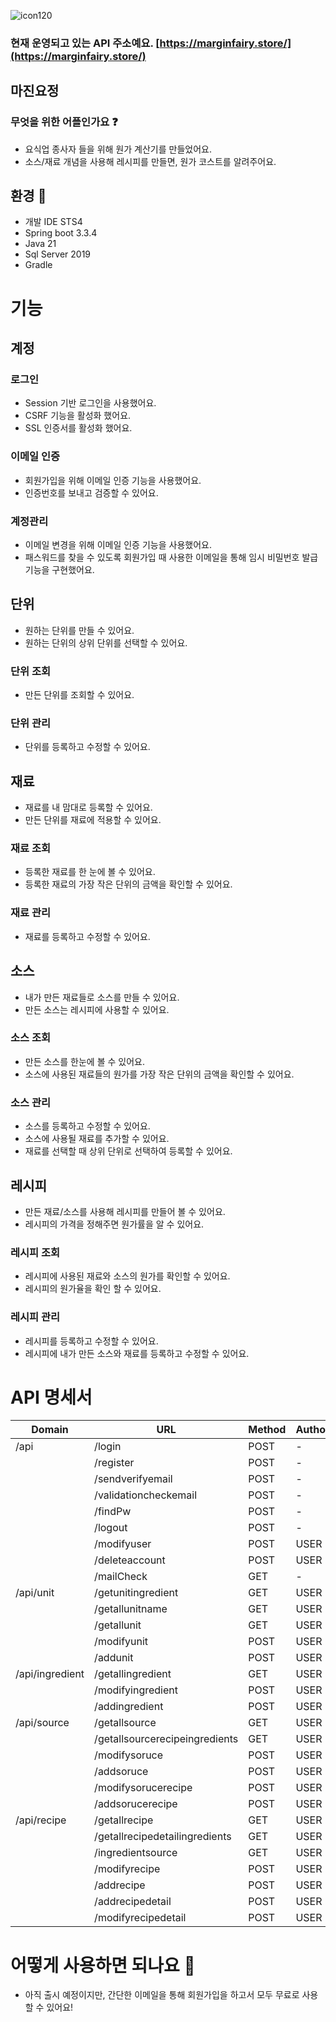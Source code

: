 ![icon120](https://github.com/user-attachments/assets/8dfaabe7-26f0-4301-b03f-e93a9327f52c)
### 현재 운영되고 있는 API 주소예요. [https://marginfairy.store/](https://marginfairy.store/)

## 마진요정
### 무엇을 위한 어플인가요 :question:
 - 요식업 종사자 들을 위해 원가 계산기를 만들었어요.
 - 소스/재료 개념을 사용해 레시피를 만들면, 원가 코스트를 알려주어요.


## 환경 :cherry_blossom:
 - 개발 IDE STS4
 - Spring boot 3.3.4
 - Java 21
 - Sql Server 2019
 - Gradle

# 기능
## 계정
### 로그인
- Session 기반 로그인을 사용했어요.
- CSRF 기능을 활성화 했어요.
- SSL 인증서를 활성화 했어요.
### 이메일 인증
- 회원가입을 위해 이메일 인증 기능을 사용했어요.
- 인증번호를 보내고 검증할 수 있어요.
### 계정관리
- 이메일 변경을 위해 이메일 인증 기능을 사용했어요.
- 패스워드를 찾을 수 있도록 회원가입 때 사용한 이메일을 통해 임시 비밀번호 발급기능을 구현했어요.
## 단위
- 원하는 단위를 만들 수 있어요.
- 원하는 단위의 상위 단위를 선택할 수 있어요.
### 단위 조회
- 만든 단위를 조회할 수 있어요.
### 단위 관리
- 단위를 등록하고 수정할 수 있어요.
## 재료
- 재료를 내 맘대로 등록할 수 있어요.
- 만든 단위를 재료에 적용할 수 있어요.
### 재료 조회
- 등록한 재료를 한 눈에 볼 수 있어요.
- 등록한 재료의 가장 작은 단위의 금액을 확인할 수 있어요.
### 재료 관리
- 재료를 등록하고 수정할 수 있어요.
## 소스
- 내가 만든 재료들로 소스를 만들 수 있어요.
- 만든 소스는 레시피에 사용할 수 있어요.
### 소스 조회
- 만든 소스를 한눈에 볼 수 있어요.
- 소스에 사용된 재료들의 원가를 가장 작은 단위의 금액을 확인할 수 있어요.
### 소스 관리
- 소스를 등록하고 수정할 수 있어요.
- 소스에 사용될 재료를 추가할 수 있어요.
- 재료를 선택할 때 상위 단위로 선택하여 등록할 수 있어요.
## 레시피
- 만든 재료/소스를 사용해 레시피를 만들어 볼 수 있어요.
- 레시피의 가격을 정해주면 원가률을 알 수 있어요.
### 레시피 조회
- 레시피에 사용된 재료와 소스의 원가를 확인할 수 있어요.
- 레시피의 원가율을 확인 할 수 있어요.
### 레시피 관리
- 레시피를 등록하고 수정할 수 있어요.
- 레시피에 내가 만든 소스와 재료를 등록하고 수정할 수 있어요.

# API 명세서
| Domain | URL | Method | Authority |
| --- | --- | --- | --- |
| /api  | /login  | POST | - |
|   | /register  | POST | - |
|   | /sendverifyemail  | POST | - |
|   | /validationcheckemail  | POST | - |
|   | /findPw  | POST | - |
|   | /logout  | POST | - |
|   | /modifyuser  | POST | USER |
|   | /deleteaccount  | POST | USER |
|   | /mailCheck  | GET | - |
| /api/unit  | /getunitingredient  | GET | USER |
|   | /getallunitname  | GET | USER |
|   | /getallunit  | GET | USER |
|   | /modifyunit  | POST | USER |
|   | /addunit  | POST | USER |
| /api/ingredient  | /getallingredient  | GET | USER |
|   | /modifyingredient  | POST | USER |
|   | /addingredient  | POST | USER |
| /api/source  | /getallsource  | GET | USER |
|   | /getallsourcerecipeingredients  | GET | USER |
|   | /modifysoruce  | POST | USER |
|   | /addsoruce  | POST | USER |
|   | /modifysorucerecipe  | POST | USER |
|   | /addsorucerecipe  | POST | USER |
| /api/recipe  | /getallrecipe  | GET | USER |
|   | /getallrecipedetailingredients  | GET | USER |
|   | /ingredientsource  | GET | USER |
|   | /modifyrecipe  | POST | USER |
|   | /addrecipe  | POST | USER |
|   | /addrecipedetail  | POST | USER |
|   | /modifyrecipedetail  | POST | USER |




# 어떻게 사용하면 되나요 :triangular_flag_on_post:
 - 아직 출시 예정이지만, 간단한 이메일을 통해 회원가입을 하고서 모두 무료로 사용할 수 있어요!

